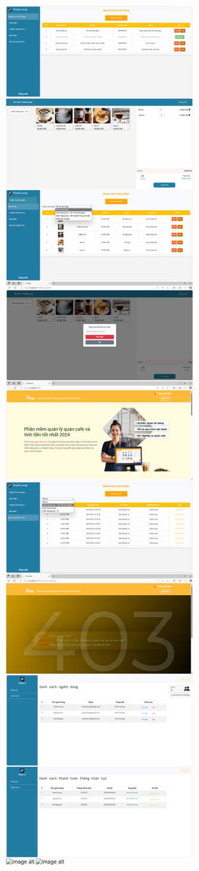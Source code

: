 ![image alt](https://github.com/thanhluong03/QLQCAFESAAS/blob/fda1e6d6e578640069cf6dd94ec4cfc51da718df/Images/cafeiformation.png)
![image alt](https://github.com/thanhluong03/QLQCAFESAAS/blob/a4072cce5529253c624f73ff8f30055c3334c1da/Images/order.png)
![image alt](https://github.com/thanhluong03/QLQCAFESAAS/blob/b64bf828d5d95f458c563b97c43b8844900d33d9/Images/product.png)
![image alt](https://github.com/thanhluong03/QLQCAFESAAS/blob/64d143b197690fe3e92f0cb0e5ae612218810bc0/Images/shop.png)
![image alt](https://github.com/thanhluong03/QLQCAFESAAS/blob/85b60964c72477131a493d3404aa42db92e1130a/Images/trangchu.png)
![image alt](https://github.com/thanhluong03/QLQCAFESAAS/blob/a7711a2e67182309dc2c38dc281aff6f83cff08a/Images/report.png)
![image alt](https://github.com/thanhluong03/QLQCAFESAAS/blob/aa5f25050450e37b850bba41883041e2202b4604/Images/errlogin.png)
![image alt](https://github.com/thanhluong03/QLQCAFESAAS/blob/3e476d0853080f960624b05917515c0aaefab209/Images/admin.png)
![image alt](https://github.com/thanhluong03/QLQCAFESAAS/blob/2ab0fbc446b31b992795763d4d239b223d28d978/Images/payadmin.png)
![image alt]()
![image alt]()
